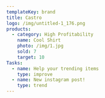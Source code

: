 ```yaml
---
templateKey: brand
title: Castro
logo: /img/untitled-1_176.png
products:
  - category: High Profitability
    name: Cool Shirt
    photo: /img/1.jpg
    sold: 7
    target: 10
Tasks:
  - name: Help your trending items
    type: improve
  - name: New instagram post!
    type: trend
---
```

